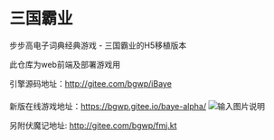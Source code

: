 # 三国霸业
步步高电子词典经典游戏 - 三国霸业的H5移植版本

此仓库为web前端及部署游戏用

引擎源码地址：http://gitee.com/bgwp/iBaye

#### 
新版在线游戏地址：https://bgwp.gitee.io/baye-alpha/
![输入图片说明](https://images.gitee.com/uploads/images/2021/1105/091343_6aab9c2d_5122967.png "屏幕截图 2021-11-05 091251.png")

另附伏魔记地址:
http://gitee.com/bgwp/fmj.kt


